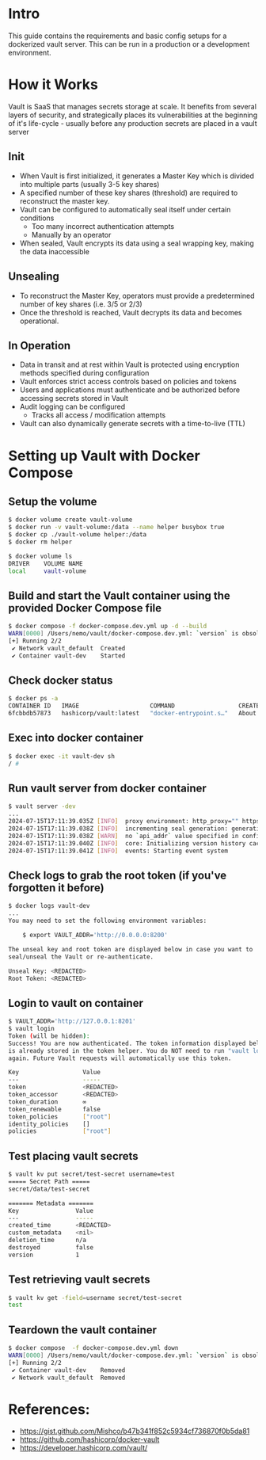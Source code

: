 # Intro
This guide contains the requirements and basic config setups for a dockerized vault server. This can be run in a production or a development environment.

# How it Works
Vault is SaaS that manages secrets storage at scale. It benefits from several layers of security, and strategically places its vulnerabilities at the beginning of it's life-cycle - usually before any production secrets are placed in a vault server

## Init
- When Vault is first initialized, it generates a Master Key which is divided into multiple parts (usually 3-5 key shares)
- A specified number of these key shares (threshold) are required to reconstruct the master key.
- Vault can be configured to automatically seal itself under certain conditions
    - Too many incorrect authentication attempts
    - Manually by an operator
- When sealed, Vault encrypts its data using a seal wrapping key, making the data inaccessible

## Unsealing
- To reconstruct the Master Key, operators must provide a predetermined number of key shares (i.e. 3/5 or 2/3)
- Once the threshold is reached, Vault decrypts its data and becomes operational.

## In Operation
- Data in transit and at rest within Vault is protected using encryption methods specified during configuration
- Vault enforces strict access controls based on policies and tokens
- Users and applications must authenticate and be authorized before accessing secrets stored in Vault
- Audit logging can be configured
    - Tracks all access / modification attempts
- Vault can also dynamically generate secrets with a time-to-live (TTL)

# Setting up Vault with Docker Compose

## Setup the volume
```bash
$ docker volume create vault-volume
$ docker run -v vault-volume:/data --name helper busybox true
$ docker cp ./vault-volume helper:/data
$ docker rm helper

$ docker volume ls
DRIVER    VOLUME NAME
local     vault-volume
```

## Build and start the Vault container using the provided Docker Compose file
```bash
$ docker compose -f docker-compose.dev.yml up -d --build
WARN[0000] /Users/nemo/vault/docker-compose.dev.yml: `version` is obsolete
[+] Running 2/2
 ✔ Network vault_default  Created                                                                                               0.1s
 ✔ Container vault-dev    Started
```
## Check docker status
```bash
$ docker ps -a
CONTAINER ID   IMAGE                    COMMAND                  CREATED             STATUS             PORTS                              NAMES
6fcbbdb57873   hashicorp/vault:latest   "docker-entrypoint.s…"   About an hour ago   Up About an hour   8200/tcp, 0.0.0.0:8201->8201/tcp   vault-dev
```

## Exec into docker container
```bash
$ docker exec -it vault-dev sh
/ #
```

## Run vault server from docker container
```bash
$ vault server -dev
...
2024-07-15T17:11:39.035Z [INFO]  proxy environment: http_proxy="" https_proxy="" no_proxy=""
2024-07-15T17:11:39.038Z [INFO]  incrementing seal generation: generation=1
2024-07-15T17:11:39.038Z [WARN]  no `api_addr` value specified in config or in VAULT_API_ADDR; falling back to detection if possible, but this value should be manually set
2024-07-15T17:11:39.040Z [INFO]  core: Initializing version history cache for core
2024-07-15T17:11:39.041Z [INFO]  events: Starting event system
```

## Check logs to grab the root token (if you've forgotten it before)
```bash
$ docker logs vault-dev
...
You may need to set the following environment variables:

    $ export VAULT_ADDR='http://0.0.0.0:8200'

The unseal key and root token are displayed below in case you want to
seal/unseal the Vault or re-authenticate.

Unseal Key: <REDACTED>
Root Token: <REDACTED>
```

## Login to vault on container
```bash
$ VAULT_ADDR='http://127.0.0.1:8201'
$ vault login
Token (will be hidden):
Success! You are now authenticated. The token information displayed below
is already stored in the token helper. You do NOT need to run "vault login"
again. Future Vault requests will automatically use this token.

Key                  Value
---                  -----
token                <REDACTED>
token_accessor       <REDACTED>
token_duration       ∞
token_renewable      false
token_policies       ["root"]
identity_policies    []
policies             ["root"]
```

## Test placing vault secrets
```bash
$ vault kv put secret/test-secret username=test
===== Secret Path =====
secret/data/test-secret

======= Metadata =======
Key                Value
---                -----
created_time       <REDACTED>
custom_metadata    <nil>
deletion_time      n/a
destroyed          false
version            1
```

## Test retrieving vault secrets
```bash
$ vault kv get -field=username secret/test-secret
test
```

## Teardown the vault container
```bash
$ docker compose  -f docker-compose.dev.yml down
WARN[0000] /Users/nemo/vault/docker-compose.dev.yml: `version` is obsolete
[+] Running 2/2
 ✔ Container vault-dev    Removed                                                                                               0.1s
 ✔ Network vault_default  Removed
```

# References:
- <https://gist.github.com/Mishco/b47b341f852c5934cf736870f0b5da81>
- <https://github.com/hashicorp/docker-vault>
- <https://developer.hashicorp.com/vault/>
